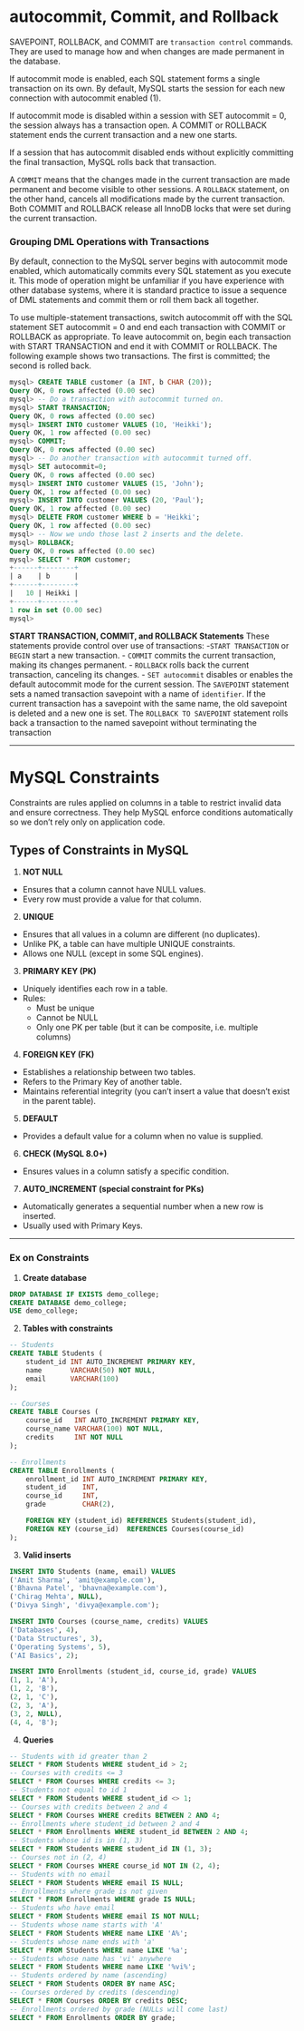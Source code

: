 # autocommit, Commit, and Rollback
SAVEPOINT, ROLLBACK, and COMMIT are `transaction control` commands. They are used to manage how and when changes are made permanent in the database.

If autocommit mode is enabled, each SQL statement forms a single transaction on its own. By default, MySQL starts the session for each new connection with autocommit enabled (1).

If autocommit mode is disabled within a session with SET autocommit = 0, the session always has a transaction open. A COMMIT or ROLLBACK statement ends the current transaction and a new one starts.

If a session that has autocommit disabled ends without explicitly committing the final transaction, MySQL rolls back that transaction.

A `COMMIT` means that the changes made in the current transaction are made permanent and become visible to other sessions. A `ROLLBACK` statement, on the other hand, cancels all modifications made by the current transaction. Both COMMIT and ROLLBACK release all InnoDB locks that were set during the current transaction.

### Grouping DML Operations with Transactions

By default, connection to the MySQL server begins with autocommit mode enabled, which automatically commits every SQL statement as you execute it. This mode of operation might be unfamiliar if you have experience with other database systems, where it is standard practice to issue a sequence of DML statements and commit them or roll them back all together.

To use multiple-statement transactions, switch autocommit off with the SQL statement SET autocommit = 0 and end each transaction with COMMIT or ROLLBACK as appropriate. To leave autocommit on, begin each transaction with START TRANSACTION and end it with COMMIT or ROLLBACK. The following example shows two transactions. The first is committed; the second is rolled back.

```sql
mysql> CREATE TABLE customer (a INT, b CHAR (20));
Query OK, 0 rows affected (0.00 sec)
mysql> -- Do a transaction with autocommit turned on.
mysql> START TRANSACTION;
Query OK, 0 rows affected (0.00 sec)
mysql> INSERT INTO customer VALUES (10, 'Heikki');
Query OK, 1 row affected (0.00 sec)
mysql> COMMIT;
Query OK, 0 rows affected (0.00 sec)
mysql> -- Do another transaction with autocommit turned off.
mysql> SET autocommit=0;
Query OK, 0 rows affected (0.00 sec)
mysql> INSERT INTO customer VALUES (15, 'John');
Query OK, 1 row affected (0.00 sec)
mysql> INSERT INTO customer VALUES (20, 'Paul');
Query OK, 1 row affected (0.00 sec)
mysql> DELETE FROM customer WHERE b = 'Heikki';
Query OK, 1 row affected (0.00 sec)
mysql> -- Now we undo those last 2 inserts and the delete.
mysql> ROLLBACK;
Query OK, 0 rows affected (0.00 sec)
mysql> SELECT * FROM customer;
+------+--------+
| a    | b      |
+------+--------+
|   10 | Heikki |
+------+--------+
1 row in set (0.00 sec)
mysql>

```

**START TRANSACTION, COMMIT, and ROLLBACK Statements**
 These statements provide control over use of transactions:
    -`START TRANSACTION` or `BEGIN` start a new transaction.
    - `COMMIT` commits the current transaction, making its changes permanent.
    - `ROLLBACK` rolls back the current transaction, canceling its changes.
    - `SET autocommit` disables or enables the default autocommit mode for the current session.
The `SAVEPOINT` statement sets a named transaction savepoint with a name of `identifier`. If the current transaction has a savepoint with the same name, the old savepoint is deleted and a new one is set.
The `ROLLBACK TO SAVEPOINT` statement rolls back a transaction to the named savepoint without terminating the transaction

---

# MySQL Constraints

Constraints are rules applied on columns in a table to restrict invalid data and ensure correctness.
They help MySQL enforce conditions automatically so we don’t rely only on application code.

## Types of Constraints in MySQL

1. **NOT NULL**
- Ensures that a column cannot have NULL values.
- Every row must provide a value for that column.

2. **UNIQUE**
- Ensures that all values in a column are different (no duplicates).
- Unlike PK, a table can have multiple UNIQUE constraints.
- Allows one NULL (except in some SQL engines).

3. **PRIMARY KEY (PK)**
- Uniquely identifies each row in a table.
- Rules:
    - Must be unique
    - Cannot be NULL
    - Only one PK per table (but it can be composite, i.e. multiple columns)

4. **FOREIGN KEY (FK)**
- Establishes a relationship between two tables.
- Refers to the Primary Key of another table.
- Maintains referential integrity (you can’t insert a value that doesn’t exist in the parent table).

5. **DEFAULT**
- Provides a default value for a column when no value is supplied.

6. **CHECK (MySQL 8.0+)**
- Ensures values in a column satisfy a specific condition.

7. **AUTO_INCREMENT (special constraint for PKs)**
- Automatically generates a sequential number when a new row is inserted.
- Usually used with Primary Keys.

--- 
### Ex on Constraints
1. **Create database**
```sql
DROP DATABASE IF EXISTS demo_college;
CREATE DATABASE demo_college;
USE demo_college;
```
2. **Tables with constraints**
```sql
-- Students
CREATE TABLE Students (
    student_id INT AUTO_INCREMENT PRIMARY KEY,
    name       VARCHAR(50) NOT NULL,
    email      VARCHAR(100)
);

-- Courses
CREATE TABLE Courses (
    course_id   INT AUTO_INCREMENT PRIMARY KEY,
    course_name VARCHAR(100) NOT NULL,
    credits     INT NOT NULL
);

-- Enrollments
CREATE TABLE Enrollments (
    enrollment_id INT AUTO_INCREMENT PRIMARY KEY,
    student_id    INT,
    course_id     INT,
    grade         CHAR(2),

    FOREIGN KEY (student_id) REFERENCES Students(student_id),
    FOREIGN KEY (course_id)  REFERENCES Courses(course_id)
);


```

3. **Valid inserts**
```sql
INSERT INTO Students (name, email) VALUES
('Amit Sharma', 'amit@example.com'),
('Bhavna Patel', 'bhavna@example.com'),
('Chirag Mehta', NULL),
('Divya Singh', 'divya@example.com');

INSERT INTO Courses (course_name, credits) VALUES
('Databases', 4),
('Data Structures', 3),
('Operating Systems', 5),
('AI Basics', 2);

INSERT INTO Enrollments (student_id, course_id, grade) VALUES
(1, 1, 'A'),
(1, 2, 'B'),
(2, 1, 'C'),
(2, 3, 'A'),
(3, 2, NULL),
(4, 4, 'B');


```

4. **Queries**
```sql
-- Students with id greater than 2
SELECT * FROM Students WHERE student_id > 2;
-- Courses with credits <= 3
SELECT * FROM Courses WHERE credits <= 3;
-- Students not equal to id 1
SELECT * FROM Students WHERE student_id <> 1;
-- Courses with credits between 2 and 4
SELECT * FROM Courses WHERE credits BETWEEN 2 AND 4;
-- Enrollments where student_id between 2 and 4
SELECT * FROM Enrollments WHERE student_id BETWEEN 2 AND 4;
-- Students whose id is in (1, 3)
SELECT * FROM Students WHERE student_id IN (1, 3);
-- Courses not in (2, 4)
SELECT * FROM Courses WHERE course_id NOT IN (2, 4);
-- Students with no email
SELECT * FROM Students WHERE email IS NULL;
-- Enrollments where grade is not given
SELECT * FROM Enrollments WHERE grade IS NULL;
-- Students who have email
SELECT * FROM Students WHERE email IS NOT NULL;
-- Students whose name starts with 'A'
SELECT * FROM Students WHERE name LIKE 'A%';
-- Students whose name ends with 'a'
SELECT * FROM Students WHERE name LIKE '%a';
-- Students whose name has 'vi' anywhere
SELECT * FROM Students WHERE name LIKE '%vi%';
-- Students ordered by name (ascending)
SELECT * FROM Students ORDER BY name ASC;
-- Courses ordered by credits (descending)
SELECT * FROM Courses ORDER BY credits DESC;
-- Enrollments ordered by grade (NULLs will come last)
SELECT * FROM Enrollments ORDER BY grade;
```




